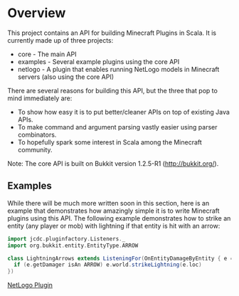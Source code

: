 # Overview

This project contains an API for building Minecraft Plugins in Scala. It is currently made up of three projects:

  * core     - The main API
  * examples - Several example plugins using the core API
  * netlogo  - A plugin that enables running NetLogo models in Minecraft servers (also using the core API)

There are several reasons for building this API, but the three that pop to mind immediately are:

  * To show how easy it is to put better/cleaner APIs on top of existing Java APIs.
  * To make command and argument parsing vastly easier using parser combinators.
  * To hopefully spark some interest in Scala among the Minecraft community.

Note: The core API is built on Bukkit version 1.2.5-R1 (http://bukkit.org/). 

## Examples

While there will be much more written soon in this section, here is an example that demonstrates how amazingly
simple it is to write Minecraft plugins using this API. The following example demonstrates how to strike
an entity (any player or mob) with lightning if that entity is hit with an arrow:

```scala
import jcdc.pluginfactory.Listeners._
import org.bukkit.entity.EntityType.ARROW

class LightningArrows extends ListeningFor(OnEntityDamageByEntity { e =>
  if (e.getDamager isAn ARROW) e.world.strikeLightning(e.loc)
})
```

[NetLogo Plugin](https://github.com/joshcough/MinecraftPlugins/wiki/NetLogo)
